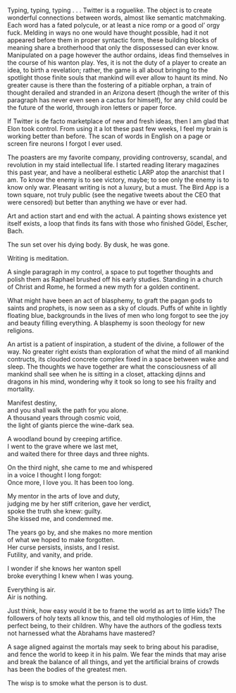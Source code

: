 Typing, typing, typing . . . Twitter is a roguelike. The object is to create wonderful connections between words, almost like semantic matchmaking. Each word has a fated polycule, or at least a nice romp or a good ol’ orgy fuck. Melding in ways no one would have thought possible, had it not appeared before them in proper syntactic form, these building blocks of meaning share a brotherhood that only the dispossessed can ever know. Manipulated on a page however the author ordains, ideas find themselves in the course of his wanton play. Yes, it is not the duty of a player to create an idea, to birth a revelation; rather, the game is all about bringing to the spotlight those finite souls that mankind will ever allow to haunt its mind. No greater cause is there than the fostering of a pitiable orphan, a train of thought derailed and stranded in an Arizona desert (though the writer of this paragraph has never even seen a cactus for himself), for any child could be the future of the world, through iron letters or paper force.

If Twitter is de facto marketplace of new and fresh ideas, then I am glad that Elon took control. From using it a lot these past few weeks, I feel my brain is working better than before. The scan of words in English on a page or screen fire neurons I forgot I ever used.  
  
The poasters are my favorite company, providing controversy, scandal, and revolution in my staid intellectual life. I started reading literary magazines this past year, and have a neoliberal esthetic LARP atop the anarchist that I am. To know the enemy is to see victory, maybe; to see only the enemy is to know only war. Pleasant writing is not a luxury, but a must. The Bird App is a town square, not truly public (see the negative tweets about the CEO that were censored) but better than anything we have or ever had.  
  
Art and action start and end with the actual. A painting shows existence yet itself exists, a loop that finds its fans with those who finished Gödel, Escher, Bach.  
  
The sun set over his dying body. By dusk, he was gone.

Writing is meditation.  
  
A single paragraph in my control, a space to put together thoughts and polish them as Raphael brushed off his early studies. Standing in a church of Christ and Rome, he formed a new myth for a golden continent.  
  
What might have been an act of blasphemy, to graft the pagan gods to saints and prophets, is now seen as a sky of clouds. Puffs of white in lightly floating blue, backgrounds in the lives of men who long forgot to see the joy and beauty filling everything. A blasphemy is soon theology for new religions.  
  
An artist is a patient of inspiration, a student of the divine, a follower of the way. No greater right exists than exploration of what the mind of all mankind contructs, its clouded concrete complex fixed in a space between wake and sleep. The thoughts we have together are what the consciousness of all mankind shall see when he is sitting in a closet, attacking djinns and dragons in his mind, wondering why it took so long to see his frailty and mortality.

Manifest destiny,  
and you shall walk the path for you alone.  
A thousand years through cosmic void,  
the light of giants pierce the wine-dark sea.  
  
A woodland bound by creeping artifice.  
I went to the grave where we last met,  
and waited there for three days and three nights.  
  
On the third night, she came to me and whispered  
in a voice I thought I long forgot:  
Once more, I love you. It has been too long.  
  
My mentor in the arts of love and duty,  
judging me by her stiff criterion, gave her verdict,  
spoke the truth she knew: guilty.  
She kissed me, and condemned me.  
  
The years go by, and she makes no more mention  
of what we hoped to make forgotten.  
Her curse persists, insists, and I resist.  
Futility, and vanity, and pride.  
  
I wonder if she knows her wanton spell  
broke everything I knew when I was young.  
  
Everything is air.  
Air is nothing.

Just think, how easy would it be to frame the world as art to little kids? The followers of holy texts all know this, and tell old mythologies of Him, the perfect being, to their children. Why have the authors of the godless texts not harnessed what the Abrahams have mastered?  
  
A sage aligned against the mortals may seek to bring about his paradise, and fence the world to keep it in his palm. We fear the minds that may arise and break the balance of all things, and yet the artificial brains of crowds has been the bodies of the greatest men.  
  
The wisp is to smoke what the person is to dust.